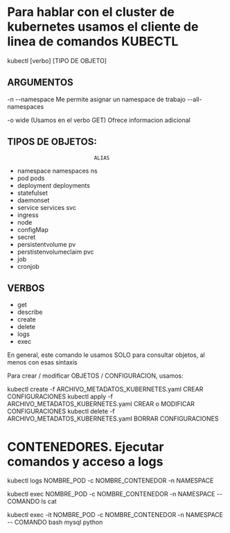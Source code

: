 # Para hablar con el cluster de kubernetes usamos el cliente de linea de comandos KUBECTL

kubectl [verbo] [TIPO DE OBJETO] <argumentos>

## ARGUMENTOS
-n --namespace              Me permite asignar un namespace de trabajo
--all-namespaces

-o wide (Usamos en el verbo GET)    Ofrece informacion adicional

## TIPOS DE OBJETOS:
                                ALIAS
- namespace                     namespaces ns
- pod                           pods
- deployment                    deployments
- statefulset
- daemonset 
- service                       services svc
- ingress
- node
- configMap
- secret
- persistentvolume              pv
- perstistenvolumeclaim         pvc
- job
- cronjob

## VERBOS

- get
- describe
- create
- delete
- logs
- exec

En general, este comando le usamos SOLO para consultar objetos, al menos con esas sintaxis

Para crear / modificar OBJETOS / CONFIGURACION, usamos:

kubectl create -f   ARCHIVO_METADATOS_KUBERNETES.yaml       CREAR CONFIGURACIONES
kubectl apply -f    ARCHIVO_METADATOS_KUBERNETES.yaml       CREAR o MODIFICAR CONFIGURACIONES
kubectl delete -f   ARCHIVO_METADATOS_KUBERNETES.yaml       BORRAR CONFIGURACIONES


# CONTENEDORES. Ejecutar comandos y acceso a logs 

kubectl logs NOMBRE_POD -c NOMBRE_CONTENEDOR -n NAMESPACE

kubectl exec NOMBRE_POD -c NOMBRE_CONTENEDOR -n NAMESPACE -- COMANDO
                                                             ls
                                                             cat

kubectl exec -it NOMBRE_POD -c NOMBRE_CONTENEDOR -n NAMESPACE -- COMANDO
                                                                 bash
                                                                 mysql
                                                                 python
